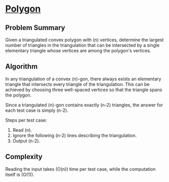 # [Polygon](https://www.spoj.com/problems/POLY1/)

## Problem Summary
Given a triangulated convex polygon with \(n\) vertices, determine the largest number of triangles in the triangulation that can be intersected by a single elementary triangle whose vertices are among the polygon's vertices.

## Algorithm
In any triangulation of a convex \(n\)-gon, there always exists an elementary triangle that intersects every triangle of the triangulation. This can be achieved by choosing three well-spaced vertices so that the triangle spans the polygon.

Since a triangulated \(n\)-gon contains exactly \(n-2\) triangles, the answer for each test case is simply \(n-2\).

Steps per test case:
1. Read \(n\).
2. Ignore the following \(n-2\) lines describing the triangulation.
3. Output \(n-2\).

## Complexity
Reading the input takes \(O(n)\) time per test case, while the computation itself is \(O(1)\).
